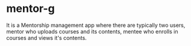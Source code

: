 # mentor-g
It is a Mentorship management app where there are typically two users, 
mentor who uploads courses and its contents, 
mentee who enrolls in courses and views it's contents.
